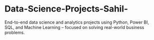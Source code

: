 # Data-Science-Projects-Sahil-
End-to-end data science and analytics projects using Python, Power BI, SQL, and Machine Learning – focused on solving real-world business problems.
